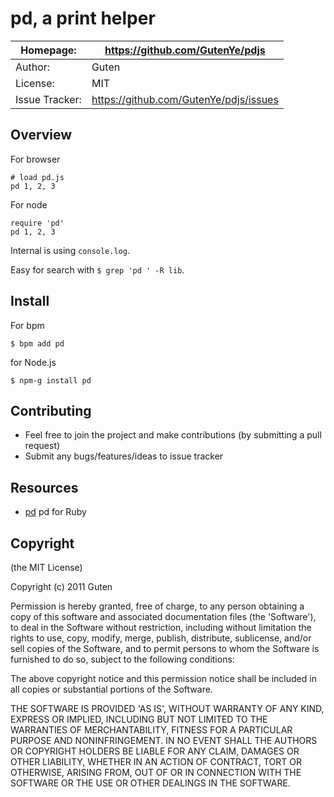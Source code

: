 pd, a print helper
========================

| Homepage:      |  https://github.com/GutenYe/pdjs       |
|----------------|------------------------------------------------------       |
| Author:	       | Guten                                                 |
| License:       | MIT                                                |
| Issue Tracker: | https://github.com/GutenYe/pdjs/issues |

Overview
--------

For browser

	# load pd.js
	pd 1, 2, 3


For node

	require 'pd'
	pd 1, 2, 3


Internal is using `console.log`.

Easy for search with `$ grep 'pd ' -R lib`.


Install
----------

For bpm

	$ bpm add pd

for Node.js

	$ npm-g install pd

Contributing
-------------

* Feel free to join the project and make contributions (by submitting a pull request)
* Submit any bugs/features/ideas to issue tracker

Resources
---------

* [pd](http://github.com/GutenYe/pd) pd for Ruby

Copyright
---------

(the MIT License)

Copyright (c) 2011 Guten

Permission is hereby granted, free of charge, to any person obtaining a copy of this software and associated documentation files (the 'Software'), to deal in the Software without restriction, including without limitation the rights to use, copy, modify, merge, publish, distribute, sublicense, and/or sell copies of the Software, and to permit persons to whom the Software is furnished to do so, subject to the following conditions:

The above copyright notice and this permission notice shall be included in all copies or substantial portions of the Software.

THE SOFTWARE IS PROVIDED 'AS IS', WITHOUT WARRANTY OF ANY KIND, EXPRESS OR IMPLIED, INCLUDING BUT NOT LIMITED TO THE WARRANTIES OF MERCHANTABILITY, FITNESS FOR A PARTICULAR PURPOSE AND NONINFRINGEMENT.  IN NO EVENT SHALL THE AUTHORS OR COPYRIGHT HOLDERS BE LIABLE FOR ANY CLAIM, DAMAGES OR OTHER LIABILITY, WHETHER IN AN ACTION OF CONTRACT, TORT OR OTHERWISE, ARISING FROM, OUT OF OR IN CONNECTION WITH THE SOFTWARE OR THE USE OR OTHER DEALINGS IN THE SOFTWARE.
